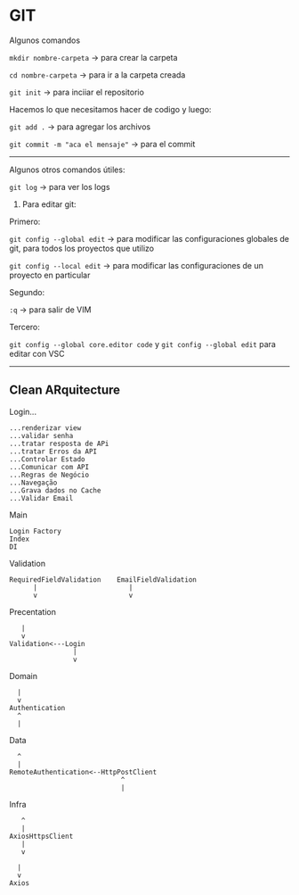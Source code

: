 # GIT

Algunos comandos

`mkdir nombre-carpeta` -> para crear la carpeta

`cd nombre-carpeta` -> para ir a la carpeta creada

`git init` -> para inciiar el repositorio

Hacemos lo que necesitamos hacer de codigo y luego:

`git add .` -> para agregar los archivos

`git commit -m "aca el mensaje"` -> para el commit


---

Algunos otros comandos útiles:

`git log` -> para ver los logs

1. Para editar git:

Primero:

`git config --global edit` -> para modificar las configuraciones globales de git, para todos los proyectos que utilizo

`git config --local edit` -> para modificar las configuraciones de un proyecto en particular


Segundo:

`:q` -> para salir de VIM


Tercero:

`git config --global core.editor code` y `git config --global edit` para editar con VSC



---

## Clean ARquitecture

Login...

```
...renderizar view
...validar senha
...tratar resposta de APi
...tratar Erros da API
...Controlar Estado
...Comunicar com API
...Regras de Negócio
...Navegação
...Grava dados no Cache
...Validar Email
```



Main
```
Login Factory
Index
DI
```

Validation
```
RequiredFieldValidation    EmailFieldValidation
      |                       |
      v                       v
```

Precentation
```
   |
   v
Validation<---Login   
                |
                v
```

Domain
```
  |
  v
Authentication
  ^
  |  
```

Data
```
  ^
  |
RemoteAuthentication<--HttpPostClient
                            ^
                            |  
```

Infra
```
   ^
   |
AxiosHttpsClient
   |
   v
```

```
  |
  v
Axios
```
